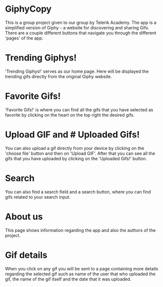 # GiphyCopy

This is a group project given to our group by Telerik Academy.
The app is a simplified version of Giphy - a website for discovering and sharing Gifs.
There are a couple different buttons that navigate you through the different 'pages' of the app.

# Trending Giphys!
'Trending Giphys!' serves as our home page. Here will be displayed the trending gifs directly from the original Giphy website.

# Favorite Gifs!
'Favorite Gifs!' is where you can find all the gifs that you have selected as favorite by clicking on the heart on the top right the desired gifs.

# Upload GIF and # Uploaded Gifs!
You can also upload a gif directly from your device by clicking on the 'choose file' button and then on 'Upload GIF'. After that you can see all the gifs that you have uploaded by clicking on the 'Uploaded Gifs!' button.

# Search
You can also find a search field and a search button, where you can find gifs related to your search input.

# About us
This page shows information regarding the app and also the authors of the project.

# Gif details
When you click on any gif you will be sent to a page containing more details regarding the selected gif such as name of the user that who uploaded the gif, the name of the gif itself and the date that it was uploaded.